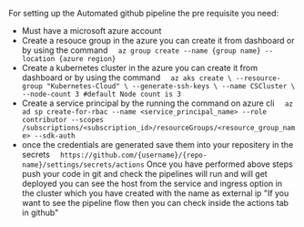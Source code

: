 For setting up the Automated github pipeline the pre requisite you need:
* Must have a microsoft azure account 
* Create a resouce group in the azure you can create it from dashboard or by using the command
`  az group create --name {group name} --location {azure region}`
* Create a kubernetes cluster in the azure you can create it from dashboard or by using the command
`  az aks create \
  --resource-group "Kubernetes-Cloud" \
  --generate-ssh-keys \
  --name CSCluster \
  --node-count 3 #default Node count is 3`
* Create a service principal by the running the command on azure cli
`  az ad sp create-for-rbac --name <service_principal_name> --role contributor --scopes /subscriptions/<subscription_id>/resourceGroups/<resource_group_name> --sdk-auth`
* once the credentials are generated save them into your repositery in the secrets
`  https://github.com/{username}/{repo-name}/settings/secrets/actions`
Once you have performed above steps push your code in git and check the pipelines will run and will get deployed you can see the host from the service and ingress option in the cluster which you have created with the name as external ip
"If you want to see the pipeline flow then you can check inside the actions tab in github"